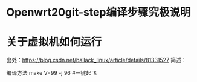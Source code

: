 # Openwrt20git-step编译步骤究极说明

#  关于虚拟机如何运行 
出处：https://blog.csdn.net/ballack_linux/article/details/81331527
简述：


编译方法
  make V=99 -j 96  #一键起飞
